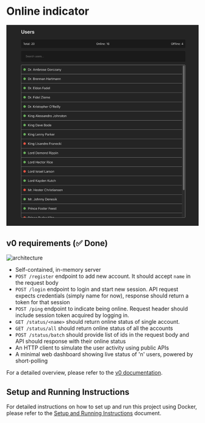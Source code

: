 # Online indicator

![frontend](docs/v0-dashboard.png)

## v0 requirements (✅ Done)

![architecture](docs/v0-architecture.svg)

* Self-contained, in-memory server
* `POST /register` endpoint to add new account. It should accept `name` in the request body 
* `POST /login` endpoint to login and start new session. API request expects credentials (simply name for now), response should return a token for that session
* `POST /ping` endpoint to indicate being online. Request header should include session token acquired by logging in. 
* `GET /status/<name>` should return online status of single account.
* `GET /status/all` should return online status of all the accounts
* `POST /status/batch` should provide list of ids in the request body and API should response with their online status
* An HTTP client to simulate the user activity using public APIs
* A minimal web dashboard showing live status of 'n' users, powered by short-polling


For a detailed overview, please refer to the [v0 documentation](docs/v0-docs.md).

## Setup and Running Instructions

For detailed instructions on how to set up and run this project using Docker, please refer to the [Setup and Running Instructions](docs/setup.md) document.
